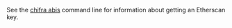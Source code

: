 <!-- markdownlint-disable MD041 -->
See the [chifra abis](/chifra/accounts/#chifra-abis) command line for information about getting an Etherscan key.

